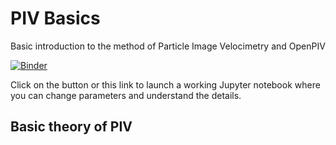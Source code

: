 # PIV Basics
Basic introduction to the method of Particle Image Velocimetry and OpenPIV


[![Binder](https://mybinder.org/badge.svg)](https://mybinder.org/v2/gh/openpiv/openpiv_basics/master?filepath=index.ipynb)

Click on the button or this link to launch a working Jupyter notebook where you can change parameters and understand the details. 

## Basic theory of PIV 

